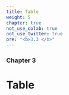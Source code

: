 ```yaml
---
title: Table
weight: 5
chapter: true
not_use_colab: true
not_use_twitter: true
pre: "<b>3.3 </b>"
---
```


### Chapter 3

# Table
